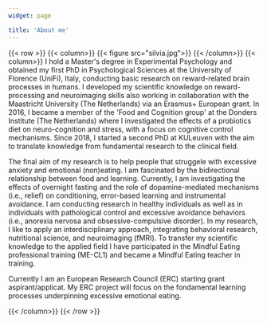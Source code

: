 ```yaml
---
widget: page

title: 'About me'
---
```


{{< row >}}
{{< column>}}
{{< figure src="silvia.jpg">}}
{{< /column>}}
{{< column>}}
I hold a Master's degree in Experimental Psychology and obtained my first PhD in Psychological Sciences at the University of Florence (UniFi), Italy, conducting basic research on reward-related brain processes in humans. I developed my scientific knowledge on reward-processing and neuroimaging skills also working in collaboration with the Maastricht University (The Netherlands) via an Erasmus+ European grant. In 2016, I became a member of the 'Food and Cognition group' at the Donders Institute (The Netherlands) where I investigated the effects of a probiotics diet on neuro-cognition and stress, with a focus on cognitive control mechanisms. Since 2018, I started a second PhD at KULeuven with the aim to translate knowledge from fundamental research to the clinical field. 

The final aim of my research is to help people that struggele with excessive anxiety and emotional (non)eating. I am fascinated by the bidirectional relationship between food and learning. Currently, I am investigating the effects of overnight fasting and the role of dopamine-mediated mechanisms (i.e., relief) on  conditioning, error-based learning and instrumental avoidance. I am conducting research in healthy individuals as well as in individuals with pathological control and excessive avoidance behaviors (i.e., anorexia nervosa and obsessive-compulsive disorder). In my research, I like to apply an interdisciplinary approach, integrating behavioral research, nutritional science, and neuroimaging (fMRI). To transfer my scientific knowledge to the applied field I have participated in the Mindful Eating professional training (ME-CL1) and became a Mindful Eating teacher in training. 

Currently I am an European Research Council (ERC) starting grant aspirant/applicat. My ERC project will focus on the fondamental learning processes underpinning excessive emotional eating.

{{< /column>}}
{{< /row >}}
